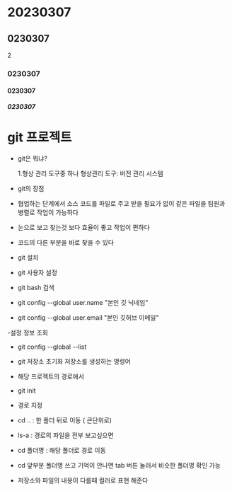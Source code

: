 # 20230307
<!-- md 문서 작성 -->
<!-- 제목을 작성해주고 -->
<!-- h1~h5 태그랑 비슷하네? -->
## 0230307
2
### 0230307
#### 0230307
##### 0230307


<!--  - 리스트 형태 작성 -->
# git 프로젝트

- git은 뭐냐?

    1.형상 관리 도구중 하나
    형상관리 도구: 버전 관리 시스템

- git의 장점
 - 협업하는 단계에서 소스 코드를 파일로 주고 받을 필요가 없이 같은 파일을 팀원과
 병렬로 작업이 가능하다

 - 눈으로 보고 찾는것 보다 효율이 좋고 작업이 편하다
 - 코드의 다른 부분을 바로 찾을 수 있다
 - git 설치 

 - git 사용자 설정
 
 - git bash 검색

 - git config --global user.name "본인 깃 닉네임"

 - git config --global user.email "본인 깃허브 이메일"

 -설정 정보 조회

 - git config --global --list

 - git 저장소 초기화 저장소를 생성하는 명령어

 - 해당 프로젝트의 경로에서

 - git init

 - 경로 지정

 - cd .. : 한 폴더 뒤로 이동 ( 큰단위로)

 - ls-a : 경로의 파일을 전부 보고싶으면

 - cd 폴더명 : 해당 폴더로 경로 이동

 - cd 앞부분 폴더명 쓰고 기억이 안나면 tab 버튼 눌러서 비슷한 폴더명 확인 가능

- 저장소와 파일의 내용이 다를때 컬러로 표현 해준다

